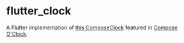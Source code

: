 # flutter_clock

A Flutter implementation of [this ComposeClock](https://github.com/zsmb13/ComposeClock) featured in [Compose O'Clock](https://zsmb.co/compose-o-clock/).
